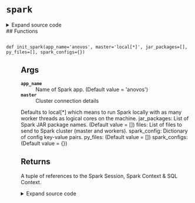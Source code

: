 # <code>spark</code>
<details class="source">
<summary>
<span>Expand source code</span>
</summary>
```python
from os import environ
import __main__
from pyspark import SQLContext
from pyspark.sql import SparkSession
def init_spark(app_name='anovos', master='local[*]', jar_packages=[],
py_files=[], spark_configs={}):
"""
Args:
app_name: Name of Spark app. (Default value = 'anovos')
master: Cluster connection details
Defaults to local[*] which means to run Spark locally with as many worker threads as logical cores on the machine.
jar_packages: List of Spark JAR package names. (Default value = [])
files: List of files to send to Spark cluster (master and workers).
spark_config: Dictionary of config key-value pairs.
py_files:
(Default value = [])
spark_configs:
(Default value = {})
Returns:
A tuple of references to the Spark Session, Spark Context & SQL Context.
"""
# detect execution environment
flag_repl = not (hasattr(__main__, '__file__'))
flag_debug = 'DEBUG' in environ.keys()
if not (flag_repl or flag_debug):
spark_builder = SparkSession.builder.appName(app_name)
else:
spark_builder = SparkSession.builder.master(master).appName(app_name)
# create Spark JAR packages string
spark_jars_packages = ','.join(list(jar_packages))
spark_builder.config('spark.jars.packages', spark_jars_packages)
spark_files = ','.join(list(py_files))
spark_builder.config('spark.files', spark_files)
# add other config params
for key, val in spark_configs.items():
spark_builder.config(key, val)
# create spark session and contexts
spark = spark_builder.getOrCreate()
sc = spark.sparkContext
sqlContext = SQLContext(sc)
return spark, sc, sqlContext
configs = {'app_name': 'Anovos_pipeline',
'jar_packages': ["io.github.histogrammar:histogrammar_2.11:1.0.20",
"io.github.histogrammar:histogrammar-sparksql_2.11:1.0.20",
"org.apache.spark:spark-avro_2.11:2.4.0"],
'py_files': [],
'spark_configs': {'spark.sql.session.timeZone': 'GMT',
'spark.python.profile': 'false'}}
spark, sc, sqlContext = init_spark(**configs)
```
</details>
## Functions
<dl>
<dt id="anovos.shared.spark.init_spark"><code class="name flex">
<span>def <span class="ident">init_spark</span></span>(<span>app_name='anovos', master='local[*]', jar_packages=[], py_files=[], spark_configs={})</span>
</code></dt>
<dd>
<div class="desc"><h2 id="args">Args</h2>
<dl>
<dt><strong><code>app_name</code></strong></dt>
<dd>Name of Spark app. (Default value = 'anovos')</dd>
<dt><strong><code>master</code></strong></dt>
<dd>Cluster connection details</dd>
</dl>
<p>Defaults to local[*] which means to run Spark locally with as many worker threads as logical cores on the machine.
jar_packages: List of Spark JAR package names. (Default value = [])
files: List of files to send to Spark cluster (master and workers).
spark_config: Dictionary of config key-value pairs.
py_files:
(Default value = [])
spark_configs:
(Default value = {})</p>
<h2 id="returns">Returns</h2>
<p>A tuple of references to the Spark Session, Spark Context &amp; SQL Context.</p></div>
<details class="source">
<summary>
<span>Expand source code</span>
</summary>
```python
def init_spark(app_name='anovos', master='local[*]', jar_packages=[],
py_files=[], spark_configs={}):
"""
Args:
app_name: Name of Spark app. (Default value = 'anovos')
master: Cluster connection details
Defaults to local[*] which means to run Spark locally with as many worker threads as logical cores on the machine.
jar_packages: List of Spark JAR package names. (Default value = [])
files: List of files to send to Spark cluster (master and workers).
spark_config: Dictionary of config key-value pairs.
py_files:
(Default value = [])
spark_configs:
(Default value = {})
Returns:
A tuple of references to the Spark Session, Spark Context & SQL Context.
"""
# detect execution environment
flag_repl = not (hasattr(__main__, '__file__'))
flag_debug = 'DEBUG' in environ.keys()
if not (flag_repl or flag_debug):
spark_builder = SparkSession.builder.appName(app_name)
else:
spark_builder = SparkSession.builder.master(master).appName(app_name)
# create Spark JAR packages string
spark_jars_packages = ','.join(list(jar_packages))
spark_builder.config('spark.jars.packages', spark_jars_packages)
spark_files = ','.join(list(py_files))
spark_builder.config('spark.files', spark_files)
# add other config params
for key, val in spark_configs.items():
spark_builder.config(key, val)
# create spark session and contexts
spark = spark_builder.getOrCreate()
sc = spark.sparkContext
sqlContext = SQLContext(sc)
return spark, sc, sqlContext
```
</details>
</dd>
</dl>